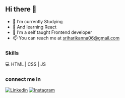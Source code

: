 
## Hi there 👋

- 🔭 I’m currently Studying
- 🌱 And learning React 
- 👀 I’m a self taught Frontend developer
- 📫 You can reach me at sriharikanna06@gmail.com
### Skills
💻 HTML | CSS | JS
### connect me in
[![Linkedin](https://img.icons8.com/color/34/linkedin-2--v1.png)](https://www.linkedin.com/in/chenchusriharibheemavaram/) [![Instagram](https://img.icons8.com/fluency/34/instagram-new.png)](https://www.instagram.com/srihari__jai/) 


